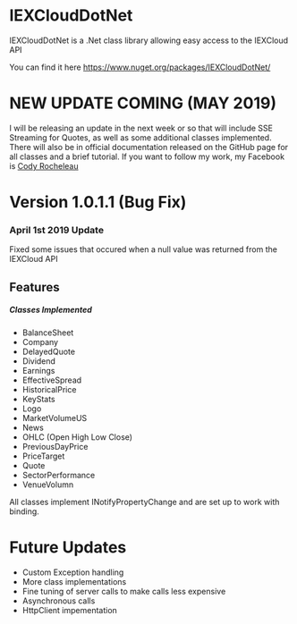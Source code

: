 # IEXCloudDotNet
IEXCloudDotNet is a .Net class library allowing easy access to the IEXCloud API

You can find it here https://www.nuget.org/packages/IEXCloudDotNet/

# NEW UPDATE COMING (MAY 2019)
I will be releasing an update in the next week or so that will include SSE Streaming for Quotes, as well as some additional classes implemented. There will also be in official documentation released on the GitHub page for all classes and a brief tutorial. If you want to follow my work, my Facebook is [Cody Rocheleau](https://www.facebook.com/cody.rocheleau1)


# Version 1.0.1.1 (Bug Fix)

### April 1st 2019 Update
Fixed some issues that occured when a null value was returned from the IEXCloud API


## Features 
##### Classes Implemented
- BalanceSheet
- Company
- DelayedQuote
- Dividend
- Earnings
- EffectiveSpread
- HistoricalPrice
- KeyStats
- Logo
- MarketVolumeUS
- News
- OHLC (Open High Low Close)
- PreviousDayPrice
- PriceTarget
- Quote
- SectorPerformance
- VenueVolumn

All classes implement INotifyPropertyChange and are set up to work with binding. 

# Future Updates
- Custom Exception handling
- More class implementations
- Fine tuning of server calls to make calls less expensive
- Asynchronous calls
- HttpClient impementation
